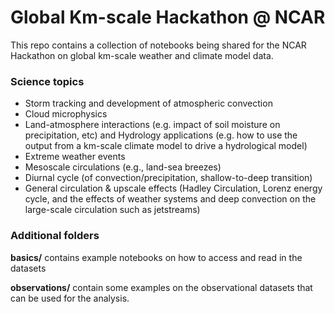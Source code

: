 # Global Km-scale Hackathon @ NCAR

This repo contains a collection of notebooks being shared for the
NCAR Hackathon on global km-scale weather and climate model data.

### Science topics

* Storm tracking and development of atmospheric convection
* Cloud microphysics
* Land-atmosphere interactions (e.g. impact of soil moisture on precipitation, etc) and Hydrology applications (e.g. how to use the output from a km-scale climate model to drive a hydrological model)
* Extreme weather events
* Mesoscale circulations (e.g., land-sea breezes)
* Diurnal cycle (of convection/precipitation, shallow-to-deep transition)
* General circulation & upscale effects (Hadley Circulation, Lorenz energy cycle, and the effects of weather systems and deep convection on the large-scale circulation such as jetstreams)

### Additional folders

**basics/** contains example notebooks on how to access and read in the datasets

**observations/** contain some examples on the observational datasets that can be used for the analysis. 
